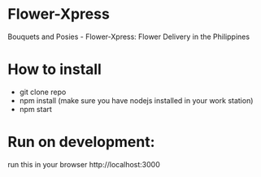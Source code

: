 # Flower-Xpress
Bouquets and Posies - Flower-Xpress: Flower Delivery in the Philippines

# How to install
- git clone repo
- npm install (make sure you have nodejs installed in your work station)
- npm start

# Run on development:
run this in your browser http://localhost:3000
